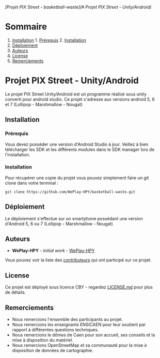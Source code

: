 *[Projet PIX Street - basketball-waste](# Projet PIX Street - Unity/Android)*
# Sommaire
  1. [Installation](Installation)
    1. [Prérequis](Prérequis)
    2. [Installation](Installation)
  2. [Déploiement](Déploiement)
  3. [Auteurs](Auteurs)
  4. [License](License)
  5. [Remerciements](Remerciements)

# Projet PIX Street - Unity/Android

Le projet PIX Street Unity/Android est un programme réalisé sous unity converti pour android  studio.
Ce projet s'adresse aux versions android 5, 6 et 7 (Lollipop - Marshmallow - Nougat)

## Installation

### Prérequis

Vous devez posséder une version d'Android Studio à jour. Veillez à bien télécharger les SDK et les différents modules dans le SDK manager lors de l'installation.

### Installation

Pour récupérer une copie du projet vous pouvez simplement faire un git clone dans votre terminal :

```
git clone https://github.com/WePlay-HPY/basketball-waste.git
```

## Déploiement

Le déploiement s'effectue sur un smartphone possédant une version d'Android 5, 6 ou 7 (Lollipop - Marshmallow - Nougat)

## Auteurs

* **WePlay-HPY** - *Initial work* - [WePlay-HPY](https://github.com/WePlay-HPY)

Vous pouvez voir la liste des [contributeurs](https://github.com/WePlay-HPY/basketball-waste.git/contributors) qui ont participé sur ce projet.

## License

Ce projet est déployé sous licence CBY - regardez [LICENSE.md](LICENSE.md) pour plus de détails.

## Remerciements

* Nous remercions l'ensemble des participants au projet.
* Nous remercions les enseignants ENSICAEN pour leur soutient par rapport à différentes questions techniques.
* Nous remercions le dômes de Caen pour son accueil, ses conseils et la mise à disposition du matériel.
* Nous remercions OpenStreetMap et sa communauté pour la mise à disposition de données de cartographie.
